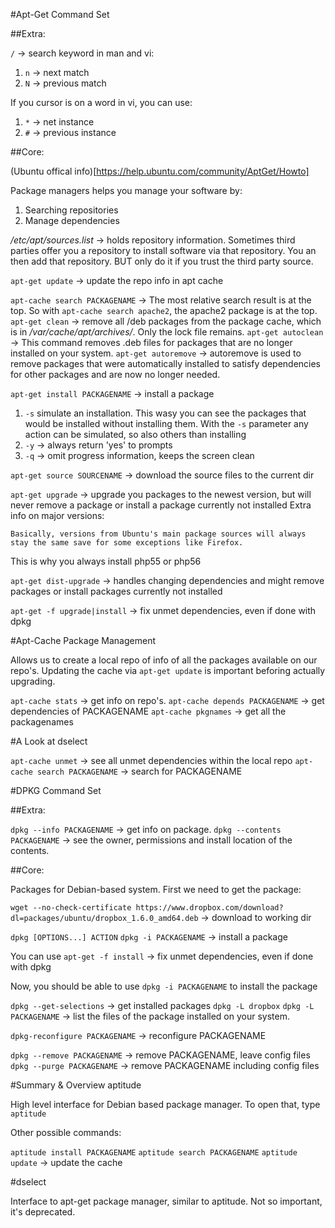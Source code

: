 #Apt-Get Command Set

##Extra:

`/` -> search keyword in man and vi:
  1. `n` -> next match
  2. `N` -> previous match

If you cursor is on a word in vi, you can use:
  1. `*` -> net instance
  2. `#` -> previous instance


##Core:

(Ubuntu offical info)[https://help.ubuntu.com/community/AptGet/Howto]

Package managers helps you manage your software by:
1. Searching repositories
2. Manage dependencies

*/etc/apt/sources.list* -> holds repository information. Sometimes third parties offer you a repository to install software via that repository. You an then add that repository. BUT only do it if you trust the third party source.

`apt-get update` -> update the repo info in apt cache

`apt-cache search PACKAGENAME` -> The most relative search result is at the top. So with `apt-cache search apache2`, the apache2 package is at the top.
`apt-get clean` -> remove all /deb packages from the package cache, which is in */var/cache/apt/archives/*. Only the lock file remains.
`apt-get autoclean` -> This command removes .deb files for packages that are no longer installed on your system.
`apt-get autoremove` -> autoremove is used to remove packages that were automatically installed to satisfy dependencies for other packages and are now no longer needed.

`apt-get install PACKAGENAME` -> install a package
  1. `-s` simulate an installation. This wasy you can see the packages that would be installed without installing them. With the `-s` parameter any action can be simulated, so also others than installing
  2. `-y` -> always return 'yes' to prompts
  3. `-q` -> omit progress information, keeps the screen clean

`apt-get source SOURCENAME` -> download the source files to the current dir

`apt-get upgrade` -> upgrade you packages to the newest version, but will never remove a package or install a package currently not installed  Extra info on major versions:

```
Basically, versions from Ubuntu's main package sources will always stay the same save for some exceptions like Firefox.
```

This is why you always install php55 or php56

`apt-get dist-upgrade` -> handles changing dependencies and might remove packages or install packages currently not installed

`apt-get -f upgrade|install` -> fix unmet dependencies, even if done with dpkg

#Apt-Cache Package Management

Allows us to create a local repo of info of all the packages available on our repo's. Updating the cache via `apt-get update` is important beforing actually upgrading.

`apt-cache stats` -> get info on repo's.
`apt-cache depends PACKAGENAME` -> get dependencies of PACKAGENAME
`apt-cache pkgnames` -> get all the packagenames

#A Look at dselect


`apt-cache unmet` -> see all unmet dependencies within the local repo
`apt-cache search PACKAGENAME` -> search for PACKAGENAME

#DPKG Command Set

##Extra:

`dpkg --info PACKAGENAME` -> get info on package.
`dpkg --contents PACKAGENAME` -> see the owner, permissions and install location of the contents.

##Core:

Packages for Debian-based system. First we need to get the package:

`wget --no-check-certificate https://www.dropbox.com/download?dl=packages/ubuntu/dropbox_1.6.0_amd64.deb` -> download to working dir

`dpkg [OPTIONS...] ACTION`
`dpkg -i PACKAGENAME` -> install a package

You can use `apt-get -f install` -> fix unmet dependencies, even if done with dpkg

Now, you should be able to use `dpkg -i PACKAGENAME` to install the package

`dpkg --get-selections` -> get installed packages
`dpkg -L dropbox` 
`dpkg -L PACKAGENAME` -> list the files of the package installed on your system.

`dpkg-reconfigure PACKAGENAME` -> reconfigure PACKAGENAME

`dpkg --remove PACKAGENAME` -> remove PACKAGENAME, leave config files
`dpkg --purge PACKAGENAME` -> remove PACKAGENAME including config files 

#Summary & Overview aptitude

High level interface for Debian based package manager. To open that, type `aptitude`

Other possible commands:

`aptitude install PACKAGENAME`
`aptitude search PACKAGENAME`
`aptitude update` -> update the cache

#dselect

Interface to apt-get package manager, similar to aptitude. Not so important, it's deprecated.
